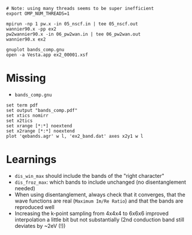 ```
# Note: using many threads seems to be super inefficient
export OMP_NUM_THREADS=1 

mpirun -np 1 pw.x -in 05_nscf.in | tee 05_nscf.out
wannier90.x -pp ex2
pw2wannier90.x -in 06_pw2wan.in | tee 06_pw2wan.out
wannier90.x ex2

gnuplot bands_comp.gnu
open -a Vesta.app ex2_00001.xsf
```


# Missing

 * `bands_comp.gnu`
```
set term pdf
set output "bands_comp.pdf"
set xtics nomirr
set x2tics
set xrange [*:*] noextend
set x2range [*:*] noextend
plot 'qebands.agr' w l, 'ex2_band.dat' axes x2y1 w l
```


# Learnings

 * `dis_win_max` should include the bands of the "right character"
 * `dis_froz_max`: which bands to include unchanged (no disentanglement needed)
 * When using disentanglement, always check that it converges, that the wave functions are real (`Maximum Im/Re Ratio`) and that the bands are reproduced well
 * Increasing the k-point sampling from 4x4x4 to 6x6x6 improved interpolation a little bit but not substantially (2nd conduction band still deviates by ~2eV (!))
